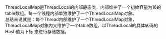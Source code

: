 ThreadLocalMap是ThreadLocal的内部静态类，内部维护了一个初始容量为16的table数组。每一个线程内部单独维护了一个ThreadLocalMap对象。  
总结来说就是：每个Thread内部维护了一个ThreadLocalMap对象，ThreadLocalMap对象内又维护了一个table数组，以ThreadLocal的具体转码的Hash值为下标
来进行存储数据。
